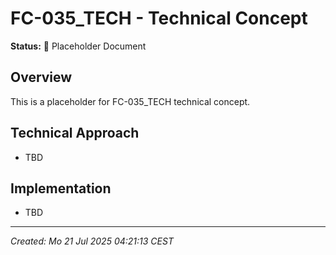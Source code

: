 # FC-035_TECH - Technical Concept

**Status:** 🚧 Placeholder Document

## Overview
This is a placeholder for FC-035_TECH technical concept.

## Technical Approach
- TBD

## Implementation
- TBD

---
*Created: Mo 21 Jul 2025 04:21:13 CEST*
